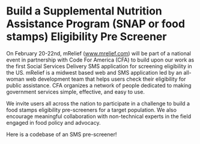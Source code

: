 # Build a Supplemental Nutrition Assistance Program (SNAP or food stamps) Eligibility Pre Screener

On February 20-22nd, mRelief (www.mrelief.com) will be part of a national event in partnership with Code For America (CFA) to build upon our work as the first Social Services Delivery SMS application for screening eligibility in the US. mRelief is a midwest based web and SMS application led by an all-woman web development team that helps users check their eligibility for public assistance. CFA organizes a network of people dedicated to making government services simple, effective, and easy to use.

We invite users all across the nation to participate in a challenge to build a food stamps eligibility pre-screeners for a target population.  We also encourage meaningful collaboration with non-technical experts in the field engaged in food policy and advocacy.


Here is a codebase of an SMS pre-screener!
